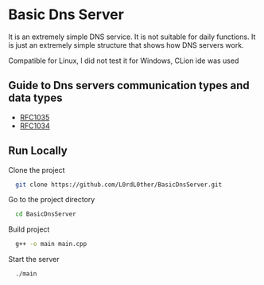 
# Basic Dns Server

It is an extremely simple DNS service. It is not suitable for daily functions. It is just an extremely simple structure that shows how DNS servers work.

Compatible for Linux, I did not test it for Windows, CLion ide was used
## Guide to Dns servers communication types and data types


 - [RFC1035](https://datatracker.ietf.org/doc/html/rfc1035)
 - [RFC1034](https://datatracker.ietf.org/doc/html/rfc1034)

## Run Locally

Clone the project

```bash
  git clone https://github.com/L0rdL0ther/BasicDnsServer.git
```

Go to the project directory

```bash
  cd BasicDnsServer
```

Build project

```bash
  g++ -o main main.cpp  
```

Start the server

```bash
  ./main
```

